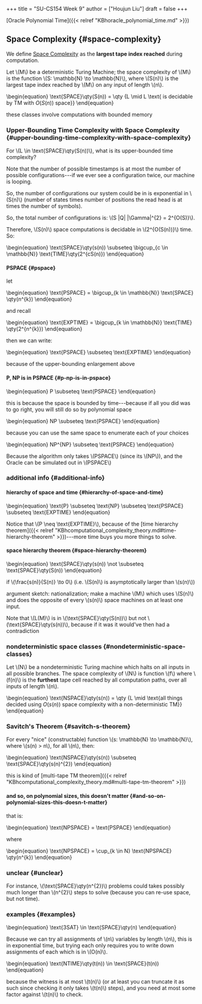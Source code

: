 +++
title = "SU-CS154 Week 9"
author = ["Houjun Liu"]
draft = false
+++

[Oracle Polynomial Time]({{< relref "KBhoracle_polynomial_time.md" >}})


## Space Complexity {#space-complexity}

We define [Space Complexity](#space-complexity) as the **largest tape index reached** during computation.

Let \\(M\\) be a deterministic Turing Machine; the space complexity of \\(M\\) is the function \\(S: \mathbb{N} \to  \mathbb{N}\\), where \\(S(n)\\) is the largest tape index reached by \\(M\\) on any input of length \\(n\\).

\begin{equation}
\text{SPACE}\qty(S(n)) = \qty {L \mid L \text{ is decidable by TM with $O(S(n))$ space}}
\end{equation}

these classes involve computations with bounded memory


### Upper-Bounding Time Complexity with Space Complexity {#upper-bounding-time-complexity-with-space-complexity}

For \\(L \in \text{SPACE}\qty(S(n))\\), what is its upper-bounded time complexity?

Note that the number of possible timestamps is at most the number of possible configurations---if we ever see a configuration twice, our machine is looping.

So, the number of configurations our system could be in is exponential in \\(S(n)\\) (number of states times number of positions the read head is at times the number of symbols).

So, the total number of configurations is: \\(S |Q| |\Gamma|^{2} = 2^{O(S)}\\).

Therefore, \\(S(n)\\) space computations is decidable in \\(2^{O(S(n))}\\) time. So:

\begin{equation}
\text{SPACE}\qty(s(n)) \subseteq \bigcup\_{c \in \mathbb{N}} \text{TIME}\qty(2^{cS(n)})
\end{equation}


#### PSPACE {#pspace}

let

\begin{equation}
\text{PSPACE} = \bigcup\_{k \in \mathbb{N}} \text{SPACE} \qty(n^{k})
\end{equation}

and recall

\begin{equation}
\text{EXPTIME} = \bigcup\_{k \in \mathbb{N}} \text{TIME} \qty(2^{n^{k}})
\end{equation}

then we can write:

\begin{equation}
\text{PSPACE} \subseteq \text{EXPTIME}
\end{equation}

because of the upper-bounding enlargement above


#### P, NP is in PSPACE {#p-np-is-in-pspace}

\begin{equation}
P \subseteq \text{PSPACE}
\end{equation}

this is because the space is bounded by time---because if all you did was to go right, you will still do so by polynomial space

\begin{equation}
NP \subseteq \text{PSPACE}
\end{equation}

because you can use the same space to enumerate each of your choices

\begin{equation}
NP^{NP} \subseteq \text{PSPACE}
\end{equation}

Because the algorithm only takes \\(PSPACE\\) (since its \\(NP\\)), and the Oracle can be simulated out in \\(PSPACE\\)


### additional info {#additional-info}


#### hierarchy of space and time {#hierarchy-of-space-and-time}

\begin{equation}
\text{P} \subseteq \text{NP} \subseteq \text{PSPACE} \subseteq \text{EXPTIME}
\end{equation}

Notice that \\(P \neq \text{EXPTIME}\\), because of the [time hierarchy theorem]({{< relref "KBhcomputational_complexity_theory.md#time-hierarchy-theorem" >}})---more time buys you more things to solve.


#### space hierarchy theorem {#space-hierarchy-theorem}

\begin{equation}
\text{SPACE}\qty(s(n)) \not \subseteq  \text{SPACE}\qty(S(n))
\end{equation}

if \\(\frac{s(n)}{S(n)} \to 0\\) (i.e. \\(S(n)\\) is asymptotically larger than \\(s(n)\\))

argument sketch: nationalization; make a machine \\(M\\) which uses \\(S(n)\\) and does the opposite of every \\(s(n)\\) space machines on at least one input.

Note that \\(L(M)\\) is in \\(\text{SPACE}\qty(S(n))\\) but not \\(\text{SPACE}\qty(s(n))\\), because if it was it would've then had a contradiction


### nondeterministic space classes {#nondeterministic-space-classes}

Let \\(N\\) be a nondeterministic Turing machine which halts on all inputs in all possible branches. The space complexity of \\(N\\) is function \\(f\\) where \\(f(n)\\) is the **furthest** tape cell reached by all computation paths, over all inputs of length \\(n\\).

\begin{equation}
\text{NSPACE}\qty(s(n)) = \qty {L \mid \text{all things decided using $O(s(n))$ space complexity with a non-deterministic TM}}
\end{equation}


### Savitch's Theorem {#savitch-s-theorem}

For every "nice" (constructable) function \\(s: \mathbb{N} \to  \mathbb{N}\\), where \\(s(n) > n\\), for all \\(n\\), then:

\begin{equation}
\text{NSPACE}\qty(s(n)) \subseteq \text{SPACE}\qty(s(n)^{2})
\end{equation}

this is kind of [multi-tape TM theorem]({{< relref "KBhcomputational_complexity_theory.md#multi-tape-tm-theorem" >}})


#### and so, on polynomial sizes, this doesn't matter {#and-so-on-polynomial-sizes-this-doesn-t-matter}

that is:

\begin{equation}
\text{NPSPACE} = \text{PSPACE}
\end{equation}

where

\begin{equation}
\text{NPSPACE} = \cup\_{k \in N} \text{NPSPACE} \qty(n^{k})
\end{equation}


### unclear {#unclear}

For instance, \\(\text{SPACE}\qty(n^{2})\\) problems could takes possibly much longer than \\(n^{2}\\) steps to solve (because you can re-use space, but not time).


### examples {#examples}

\begin{equation}
\text{3SAT} \in \text{SPACE}\qty(n)
\end{equation}

Because we can try all assignments of \\(n\\) variables by length \\(n\\), this is in exponential time, but trying each only requires you to write down assignments of each which is in \\(O(n)\\).

\begin{equation}
\text{NTIME}\qty(t(n)) \in \text{SPACE}(t(n))
\end{equation}

because the witness is at most \\(t(n)\\) (or at least you can truncate it as such since checking it only takes \\(t(n)\\) steps), and you need at most some factor against \\(t(n)\\) to check.
